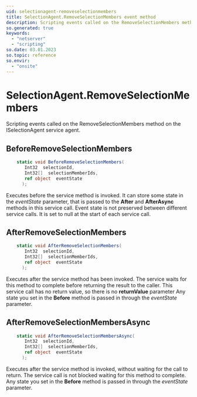 ```yaml
---
uid: selectionagent-removeselectionmembers
title: SelectionAgent.RemoveSelectionMembers event method
description: Scripting events called on the RemoveSelectionMembers method on the SelectionAgent service agent.
so.generated: true
keywords:
  - "netserver"
  - "scripting"
so.date: 03.01.2023
so.topic: reference
so.envir:
  - "onsite"
---
```

# SelectionAgent.RemoveSelectionMembers

Scripting events called on the <see cref='M:SuperOffice.CRM.Services.ISelectionAgent.RemoveSelectionMembers'>RemoveSelectionMembers</see> method on the <see cref='ISelectionAgent'>ISelectionAgent</see>  service agent.

## BeforeRemoveSelectionMembers
```cs
    static void BeforeRemoveSelectionMembers(
       Int32  selectionId,
       Int32[]  selectionMemberIds,
       ref object  eventState
      );
```
Executes before the service method is invoked.
It can store some state in the *eventState* parameter, that is passed to the **After** and **AfterAsync** methods in this service call.
Event state is not preserved between different service calls. It is set to null at the start of each service call.
## AfterRemoveSelectionMembers
```cs
    static void AfterRemoveSelectionMembers(
       Int32  selectionId,
       Int32[]  selectionMemberIds,
       ref object  eventState
      );
```
Executes after the service method has been invoked. The service waits for this method to complete before returning the result to the caller.
This service call has no return value, so there is no **returnValue** parameter
Any state you set in the **Before** method is passed in through the *eventState* parameter.
## AfterRemoveSelectionMembersAsync
```cs
    static void AfterRemoveSelectionMembersAsync(
       Int32  selectionId,
       Int32[]  selectionMemberIds,
       ref object  eventState
      );
```
Executes after the service method is invoked, without waiting for the call to return.
The service call is not blocked waiting for this method to complete.
Any state you set in the **Before** method is passed in through the *eventState* parameter.

